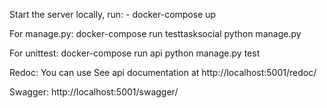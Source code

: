 Start the server locally, run:
    - docker-compose up

For manage.py:
docker-compose run testtasksocial python manage.py <command>

For unittest:
docker-compose run api python manage.py test

Redoc:
    You can use See api documentation at http://localhost:5001/redoc/

Swagger:
    http://localhost:5001/swagger/


